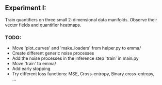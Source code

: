 
## Experiment I:

Train quantifiers on three small 2-dimensional data manifolds. Observe their
vector fields and quantifier heatmaps.

### TODO:

- Move 'plot_curves' and 'make_loaders' from helper.py to emma/
- Create different generic noise processes
- Add the noise processes in the inference step 'train' in main.py
- Move 'train' to emma/
- Add early stopping
- Try different loss functions: MSE, Cross-entropy, Binary cross-entropy, ...












